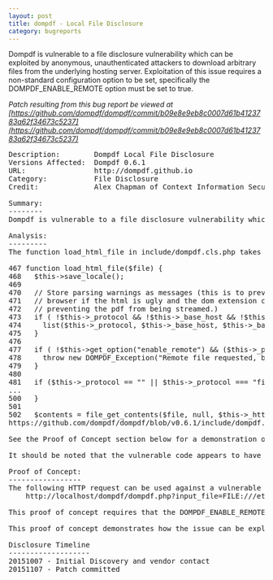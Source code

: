 ```yaml
---
layout: post
title: dompdf - Local File Disclosure
category: bugreports
---
```


Dompdf is vulnerable to a file disclosure vulnerability which can be exploited by anonymous, unauthenticated attackers to download arbitrary files from the underlying hosting server. Exploitation of this issue requires a non-standard configuration option to be set, specifically the DOMPDF_ENABLE_REMOTE option must be set to true.

<!--more-->

*Patch resulting from this bug report be viewed at [https://github.com/dompdf/dompdf/commit/b09e8e9eb8c0007d61b4123783a62f34673c5237](https://github.com/dompdf/dompdf/commit/b09e8e9eb8c0007d61b4123783a62f34673c5237)*

<pre class="bugreport">
Description:        Dompdf Local File Disclosure
Versions Affected:  Dompdf 0.6.1
URL:	            http://dompdf.github.io
Category:           File Disclosure
Credit:             Alex Chapman of Context Information Security

Summary:
--------
Dompdf is vulnerable to a file disclosure vulnerability which can be exploited by anonymous, unauthenticated attackers to download arbitrary files from the underlying hosting server. Exploitation of this issue requires a non-standard configuration option to be set, specifically the DOMPDF_ENABLE_REMOTE option must be set to true. It should be noted that this configuration has been observed during an assessment of a popular 3rd party application which uses the dompdf library.

Analysis:
---------
The function load_html_file in include/dompdf.cls.php takes a file path as an argument, under certain circumstances (such as when invoked from dompdf.php) this filepath can be entirely user controlled. The function attempts to check if the supplied file is a local file path, line 481 below, and performs some security checking on the local path to ensure sensitive local files are not disclosed, lines 482-500. However, the check for the local "file://" URI is performed case sentitive, and can thus be bypassed with an all uppercase local URI of "FILE://". This will fail the if statement on line 481, bypassing the security checks on lines 482-500, and be passed to file_get_contents on line 502, which treats both "file://" and "FILE://" alike.

467 function load_html_file($file) {
468   $this-&gt;save_locale();
469
470   // Store parsing warnings as messages (this is to prevent output to the
471   // browser if the html is ugly and the dom extension complains,
472   // preventing the pdf from being streamed.)
473   if ( !$this-&gt;_protocol && !$this-&gt;_base_host && !$this-&gt;_base_path ) {
474     list($this-&gt;_protocol, $this-&gt;_base_host, $this-&gt;_base_path) = explode_url($file);
475   }
476
477   if ( !$this-&gt;get_option("enable_remote") && ($this-&gt;_protocol != "" && $this-&gt;_protocol !== "file://" ) ) {
478     throw new DOMPDF_Exception("Remote file requested, but DOMPDF_ENABLE_REMOTE is false.");
479   }
480
481   if ($this-&gt;_protocol == "" || $this-&gt;_protocol === "file://") {
...
500   }
501
502   $contents = file_get_contents($file, null, $this-&gt;_http_context);
https://github.com/dompdf/dompdf/blob/v0.6.1/include/dompdf.cls.php

See the Proof of Concept section below for a demonstration of how this issue could be exploited.

It should be noted that the vulnerable code appears to have been ported to the newer v0.7 betas (under src/Dompdf.php loadHtmlFile), however exploitability has not been confirmed on these beta versions.

Proof of Concept:
-----------------
The following HTTP request can be used against a vulnerable server to exercise this vulnerability:
    http://localhost/dompdf/dompdf.php?input_file=FILE:///etc/passwd

This proof of concept requires that the DOMPDF_ENABLE_REMOTE configuration value in dompdf_config.inc.php be set to true.

This proof of concept demonstrates how the issue can be exploited to disclose the contents of arbitrary files on the underlying hosting server.

Disclosure Timeline
-------------------
20151007 - Initial Discovery and vendor contact
20151107 - Patch committed
</pre>
